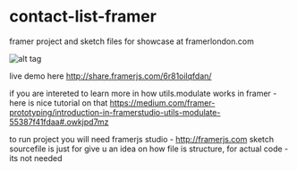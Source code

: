 # contact-list-framer
framer project and sketch files for showcase at framerlondon.com

![alt tag](https://d13yacurqjgara.cloudfront.net/users/55119/screenshots/2388056/contacts.gif)


live demo here
http://share.framerjs.com/6r81oilqfdan/


if you are intereted to learn more in how utils.modulate works in framer - here is nice tutorial on that https://medium.com/framer-prototyping/introduction-in-framerstudio-utils-modulate-55387f41fdaa#.owkjpd7mz


to run project you will need framerjs studio - http://framerjs.com
sketch sourcefile is just for give u an idea on how file is structure, for actual code  - its not needed
